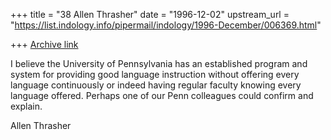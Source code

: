 +++
title = "38 Allen Thrasher"
date = "1996-12-02"
upstream_url = "https://list.indology.info/pipermail/indology/1996-December/006369.html"

+++
[Archive link](https://list.indology.info/pipermail/indology/1996-December/006369.html)

I believe the University of Pennsylvania has an established program and
system for providing good language instruction without offering every
language continuously or indeed having regular faculty knowing every
language offered.  Perhaps one of our Penn colleagues could confirm and
explain.

Allen Thrasher





